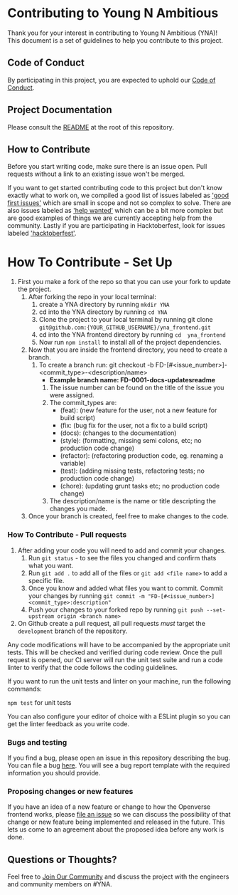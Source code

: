 # Contributing to Young N Ambitious

Thank you for your interest in contributing to Young N Ambitious (YNA)! This document is a set of guidelines to help you contribute to this project.

## Code of Conduct

By participating in this project, you are expected to uphold our [Code of Conduct](./CODE_OF_CONDUCT.md).

## Project Documentation

Please consult the [README](./README.md) at the root of this repository.

## How to Contribute

Before you start writing code, make sure there is an issue open. Pull requests without a link to an existing issue won't be merged.

If you want to get started contributing code to this project but don't know exactly what to work on, we compiled a good list of issues labeled as ['good first issues'](https://github.com/Young-N-Ambitious/yna_frontend/labels/good%20first%20issue) which are small in scope and not so complex to solve. There are also issues labeled as ['help wanted'](https://github.com/Young-N-Ambitious/yna_frontend/labels/help%20wanted) which can be a bit more complex but are good examples of things we are currently accepting help from the community. Lastly if you are participating in Hacktoberfest, look for issues labeled ['hacktoberfest'](https://github.com/Young-N-Ambitious/yna_frontend/labels/hacktoberfest).

# How To Contribute - Set Up

1. First you make a fork of the repo so that you can use your fork to update the project.
    1. After forking the repo in your local terminal: 
        1. create a YNA directory by running ``mkdir YNA``
        2. cd into the YNA directory by running ``cd YNA``
        3. Clone the project to your local terminal by running git clone ```git@github.com:{YOUR_GITHUB_USERNAME}/yna_frontend.git```
        4. cd into the YNA frontend directory by running ``cd  yna_frontend``
        5. Now run ``npm install`` to install all of the project dependencies.
    2. Now that you are inside the frontend directory, you need to create a branch.
        1. To create a branch run: git checkout -b FD-[#<issue_number>]-<commit_type>-<description/name>
            * **Example branch name: FD-0001-docs-updatesreadme** 
            1. The issue number can be found on the title of the issue you were assigned.
            2. The commit_types are: 
                * (feat): (new feature for the user, not a new feature for build script)
                * (fix: (bug fix for the user, not a fix to a build script)
                * (docs): (changes to the documentation)
                * (style): (formatting, missing semi colons, etc; no production code change)
                * (refactor): (refactoring production code, eg. renaming a variable)
                * (test): (adding missing tests, refactoring tests; no production code change)
                * (chore): (updating grunt tasks etc; no production code change)
            3. The description/name is the name or title descripting the changes you made.
    3. Once your branch is created, feel free to make changes to the code.

###  How To Contribute - Pull requests

1. After adding your code you will need to add and commit your changes. 
    1. Run ``git status`` - to see the files you changed and confirm thats what you want. 
    2. Run ``git add .`` to add all of the files or ``git add <file name>`` to add a specific file.
    3. Once you know and added what files you want to commit. Commit your changes by running ``git commit -m "FD-[#<issue_number>]<commit_type>:description"``
    4. Push your changes to your forked repo by running ``git push --set-upstream origin <branch name>``
2. On Github create a pull request, all pull requests _must_ target the `development` branch of the
repository.

Any code modifications will have to be accompanied by the appropriate unit tests. This will be checked and verified during code review. Once the pull request is opened, our CI server will run the unit test suite and run a code linter to verify that the code follows the coding guidelines.

If you want to run the unit tests and linter on your machine, run the following commands:

`npm test` for unit tests

You can also configure your editor of choice with a ESLint plugin so you can get the linter feedback as you write code.

### Bugs and testing

If you find a bug, please open an issue in this repository describing the bug. You can file a bug [here](https://github.com/Young-N-Ambitious/issues/new?template=bug_report.md). You will see a bug report template with the required information you should provide.

### Proposing changes or new features

If you have an idea of a new feature or change to how the Openverse frontend works, please [file an issue](https://github.com/Young-N-Ambitious/issues/new?template=feature_request.md) so we can discuss the possibility of that change or new feature being implemented and released in the future. This lets us come to an agreement about the proposed idea before any work is done.


## Questions or Thoughts?

Feel free to [Join Our Community](https://docs.google.com/forms/d/e/1FAIpQLSfEHpF9H3U9yCzmUPEiac637mECOzXAqrr9AXuxuz48KUd1pQ/viewform) and discuss the project with the engineers and community members on #YNA.




